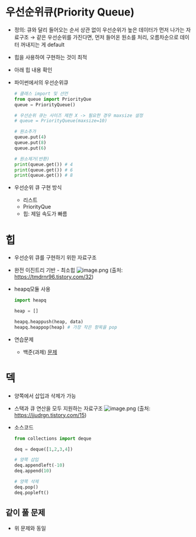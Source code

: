 # 우선순위큐(Priority Queue)

- 정의: 큐와 달리 들어오는 순서 상관 없이 우선순위가 높은 데이터가 먼저 나가는 자료구조 → 같은 우선순위를 가진다면, 먼저 들어온 원소를 처리, 오름차순으로 데이터 꺼내지는 게 default
- 힙을 사용하여 구현하는 것이 최적
- 아래 힙 내용 확인
- 파이썬에서의 우선순위큐

  ```python
  # 클래스 import 및 선언
  from queue import PriorityQue
  queue = PriorityQueue()

  # 우선순위 큐는 사이즈 제한 X -> 필요한 경우 maxsize 설정
  # queue = PriorityQueue(maxsize=10)

  # 원소추가
  queue.put(4)
  queue.put(8)
  queue.put(6)

  # 원소제거(반환)
  print(queue.get()) # 4
  print(queue.get()) # 6
  print(queue.get()) # 8
  ```

- 우선순위 큐 구현 방식
  - 리스트
  - PriorityQue
  - 힙: 제일 속도가 빠름

# 힙

- 우선순위 큐를 구현하기 위한 자료구조
- 완전 이진트리 기반 - 최소힙
  ![image.png](https://img1.daumcdn.net/thumb/R1280x0/?scode=mtistory2&fname=https%3A%2F%2Fblog.kakaocdn.net%2Fdn%2FbsWAKX%2FbtrWbLf60Nf%2FriWUYLo8p7X5l050QpKz90%2Fimg.png)
  (출처: https://tmdrnr96.tistory.com/32)
- heapq모듈 사용

  ```python
  import heapq

  heap = []

  heapq.heappush(heap, data)
  heapq.heappop(heap) # 가장 작은 항목을 pop

  ```

- 연습문제
  - 백준(과제)
    [문제](https://www.acmicpc.net/problem/13904)

# 덱

- 양쪽에서 삽입과 삭제가 가능
- 스택과 큐 연산을 모두 지원하는 자료구조
  ![image.png](https://img1.daumcdn.net/thumb/R1280x0/?scode=mtistory2&fname=https%3A%2F%2Fblog.kakaocdn.net%2Fdn%2FqWlY0%2FbtqvP4M94Fk%2FUUNygvQM061nj5s0qkhXuK%2Fimg.jpg)
  (출처: https://jjudrgn.tistory.com/15)
- 소스코드

  ```python
  from collections import deque

  deq = deque([1,2,3,4])

  # 양쪽 삽입
  deq.appendleft(-10)
  deq.append(10)

  # 양쪽 삭제
  deq.pop()
  deq.popleft()
  ```

## 같이 풀 문제

- 위 문제와 동일
